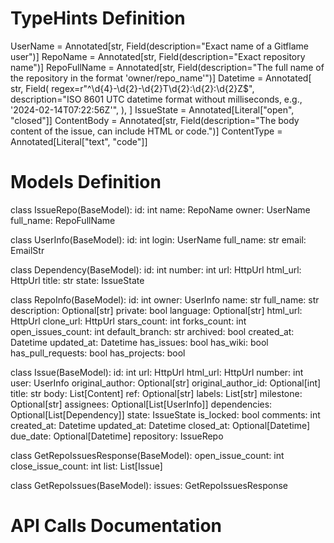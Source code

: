 # TypeHints Definition
UserName = Annotated[str, Field(description="Exact name of a Gitflame user")]
RepoName = Annotated[str, Field(description="Exact repository name")]
RepoFullName = Annotated[str, Field(description="The full name of the repository in the format 'owner/repo_name'")]
Datetime = Annotated[
    str,
    Field(
        regex=r"^\d{4}-\d{2}-\d{2}T\d{2}:\d{2}:\d{2}Z$",
        description="ISO 8601 UTC datetime format without milliseconds, e.g., '2024-02-14T07:22:56Z'",
    ),
]
IssueState = Annotated[Literal["open", "closed"]]
ContentBody = Annotated[str, Field(description="The body content of the issue, can include HTML or code.")]
ContentType = Annotated[Literal["text", "code"]]


# Models Definition
class IssueRepo(BaseModel):
    id: int
    name: RepoName
    owner: UserName
    full_name: RepoFullName

class UserInfo(BaseModel):
    id: int
    login: UserName
    full_name: str
    email: EmailStr

class Dependency(BaseModel):
    id: int
    number: int
    url: HttpUrl
    html_url: HttpUrl
    title: str
    state: IssueState

class RepoInfo(BaseModel):
    id: int
    owner: UserInfo
    name: str
    full_name: str
    description: Optional[str]
    private: bool
    language: Optional[str]
    html_url: HttpUrl
    clone_url: HttpUrl
    stars_count: int
    forks_count: int
    open_issues_count: int
    default_branch: str
    archived: bool
    created_at: Datetime
    updated_at: Datetime
    has_issues: bool
    has_wiki: bool
    has_pull_requests: bool
    has_projects: bool
    
class Issue(BaseModel):
    id: int
    url: HttpUrl
    html_url: HttpUrl
    number: int
    user: UserInfo
    original_author: Optional[str]
    original_author_id: Optional[int]
    title: str
    body: List[Content]
    ref: Optional[str]
    labels: List[str]
    milestone: Optional[str]
    assignees: Optional[List[UserInfo]] 
    dependencies: Optional[List[Dependency]]
    state: IssueState
    is_locked: bool
    comments: int
    created_at: Datetime
    updated_at: Datetime
    closed_at: Optional[Datetime]
    due_date: Optional[Datetime]
    repository: IssueRepo

class GetRepoIssuesResponse(BaseModel):
    open_issue_count: int
    close_issue_count: int
    list: List[Issue]

class GetRepoIssues(BaseModel):
    issues: GetRepoIssuesResponse


# API Calls Documentation